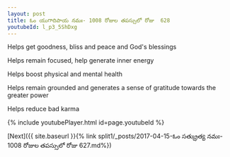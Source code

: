 ```yaml
---
layout: post
title: ఓం యుగాదిపాయ నమః- 1008 రోజుల తపస్సులో రోజు  628
youtubeId: l_p3_5ShDxg
---
```

 
 
Helps get goodness, bliss and peace and God's blessings
 
Helps remain focused, help generate inner energy 
 
Helps boost physical and mental health 
 
Helps remain grounded and generates a sense of gratitude towards the greater power 
 
Helps reduce bad karma
 
 
 
 


{% include youtubePlayer.html id=page.youtubeId %}
 
[Next]({{ site.baseurl }}{% link  split1/_posts/2017-04-15-ఓం సత్క్రుత్య నమః- 1008 రోజుల తపస్సులో రోజు  627.md%})
 
